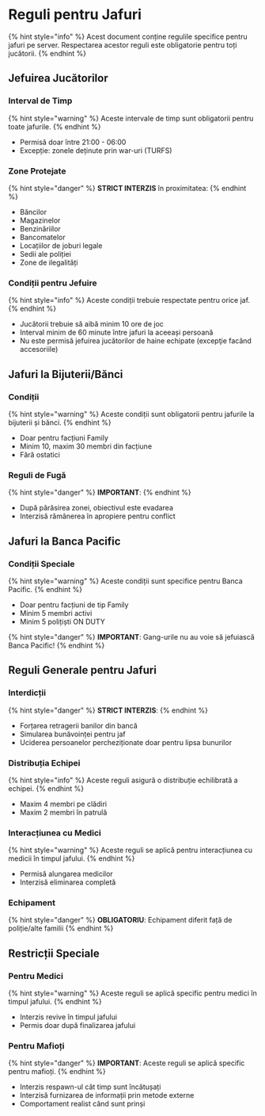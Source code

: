 # Reguli pentru Jafuri

{% hint style="info" %}
Acest document conține regulile specifice pentru jafuri pe server. Respectarea acestor reguli este obligatorie pentru toți jucătorii.
{% endhint %}

## Jefuirea Jucătorilor

### Interval de Timp
{% hint style="warning" %}
Aceste intervale de timp sunt obligatorii pentru toate jafurile.
{% endhint %}

- Permisă doar între 21:00 - 06:00
- Excepție: zonele deținute prin war-uri (TURFS)

### Zone Protejate
{% hint style="danger" %}
**STRICT INTERZIS** în proximitatea:
{% endhint %}

- Băncilor
- Magazinelor
- Benzinăriilor
- Bancomatelor
- Locațiilor de joburi legale
- Sedii ale poliției
- Zone de ilegalități

### Condiții pentru Jefuire
{% hint style="info" %}
Aceste condiții trebuie respectate pentru orice jaf.
{% endhint %}

- Jucătorii trebuie să aibă minim 10 ore de joc
- Interval minim de 60 minute între jafuri la aceeași persoană
- Nu este permisă jefuirea jucătorilor de haine echipate (excepţie facând accesoriile)

## Jafuri la Bijuterii/Bănci

### Condiții
{% hint style="warning" %}
Aceste condiții sunt obligatorii pentru jafurile la bijuterii și bănci.
{% endhint %}

- Doar pentru facțiuni Family
- Minim 10, maxim 30 membri din facțiune
- Fără ostatici

### Reguli de Fugă
{% hint style="danger" %}
**IMPORTANT**: 
{% endhint %}

- După părăsirea zonei, obiectivul este evadarea
- Interzisă rămânerea în apropiere pentru conflict


## Jafuri la Banca Pacific

### Condiții Speciale
{% hint style="warning" %}
Aceste condiții sunt specifice pentru Banca Pacific.
{% endhint %}

- Doar pentru facțiuni de tip Family
- Minim 5 membri activi
- Minim 5 polițiști ON DUTY

{% hint style="danger" %}
**IMPORTANT**: Gang-urile nu au voie să jefuiască Banca Pacific!
{% endhint %}

## Reguli Generale pentru Jafuri

### Interdicții
{% hint style="danger" %}
**STRICT INTERZIS**: 
{% endhint %}

- Forțarea retragerii banilor din bancă
- Simularea bunăvoinței pentru jaf
- Uciderea persoanelor percheziționate doar pentru lipsa bunurilor

### Distribuția Echipei
{% hint style="info" %}
Aceste reguli asigură o distribuție echilibrată a echipei.
{% endhint %}

- Maxim 4 membri pe clădiri
- Maxim 2 membri în patrulă

### Interacțiunea cu Medici
{% hint style="warning" %}
Aceste reguli se aplică pentru interacțiunea cu medicii în timpul jafului.
{% endhint %}

- Permisă alungarea medicilor
- Interzisă eliminarea completă

### Echipament
{% hint style="danger" %}
**OBLIGATORIU**: Echipament diferit față de poliție/alte familii
{% endhint %}

## Restricții Speciale

### Pentru Medici
{% hint style="warning" %}
Aceste reguli se aplică specific pentru medici în timpul jafului.
{% endhint %}

- Interzis revive în timpul jafului
- Permis doar după finalizarea jafului

### Pentru Mafioți
{% hint style="danger" %}
**IMPORTANT**: Aceste reguli se aplică specific pentru mafioți.
{% endhint %}

- Interzis respawn-ul cât timp sunt încătușați
- Interzisă furnizarea de informații prin metode externe
- Comportament realist când sunt prinși 